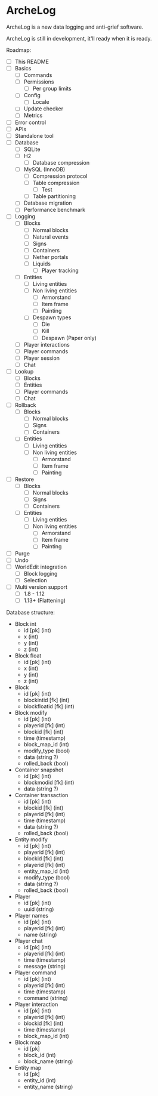 # ArcheLog
ArcheLog is a new data logging and anti-grief software.

ArcheLog is still in development, it'll ready when it is ready.

Roadmap:
- [ ] This README
- [ ] Basics
   - [ ] Commands
  - [ ] Permissions
    - [ ] Per group limits
  - [ ] Config
    - [ ] Locale
  - [ ] Update checker
  - [ ] Metrics
- [ ] Error control
- [ ] APIs
- [ ] Standalone tool
- [ ] Database
  - [ ] SQLite
  - [ ] H2
    - [ ] Database compression
  - [ ] MySQL (InnoDB)
    - [ ] Compression protocol
    - [ ] Table compression
      - [ ] Test
    - [ ] Table partitioning
  - [ ] Database migration
  - [ ] Performance benchmark
- [ ] Logging
  - [ ] Blocks
    - [ ] Normal blocks
    - [ ] Natural events
    - [ ] Signs
    - [ ] Containers
    - [ ] Nether portals
    - [ ] Liquids
      - [ ] Player tracking
  - [ ] Entities
    - [ ] Living entities
    - [ ] Non living entities
      - [ ] Armorstand
      - [ ] Item frame
      - [ ] Painting
    - [ ] Despawn types
      - [ ] Die
      - [ ] Kill
      - [ ] Despawn (Paper only)
  - [ ] Player interactions
  - [ ] Player commands
  - [ ] Player session
  - [ ] Chat
- [ ] Lookup
  - [ ] Blocks
  - [ ] Entities
  - [ ] Player commands
  - [ ] Chat
- [ ] Rollback
  - [ ] Blocks
    - [ ] Normal blocks
    - [ ] Signs
    - [ ] Containers
  - [ ] Entities
    - [ ] Living entities
    - [ ] Non living entities
      - [ ] Armorstand
      - [ ] Item frame
      - [ ] Painting
- [ ] Restore
  - [ ] Blocks
    - [ ] Normal blocks
    - [ ] Signs
    - [ ] Containers
  - [ ] Entities
    - [ ] Living entities
    - [ ] Non living entities
      - [ ] Armorstand
      - [ ] Item frame
      - [ ] Painting
- [ ] Purge
- [ ] Undo
- [ ] WorldEdit integration
  - [ ] Block logging
  - [ ] Selection
- [ ] Multi version support
  - [ ] 1.8 - 1.12
  - [ ] 1.13+ (Flattening)
  
Database structure:
- Block int
  - id [pk] (int)
  - x (int)
  - y (int)
  - z (int)
- Block float
  - id [pk] (int)
  - x (int)
  - y (int)
  - z (int)
- Block
  - id [pk] (int)
  - blockintid [fk] (int)
  - blockfloatid [fk] (int)
- Block modify
  - id [pk] (int)
  - playerid [fk] (int)
  - blockid [fk] (int)
  - time (timestamp)
  - block_map_id (int)
  - modify_type (bool)
  - data (string ?)
  - rolled_back (bool)
- Container snapshot
  - id [pk] (int)
  - blockmodid [fk] (int)
  - data (string ?)
- Container transaction
  - id [pk] (int)
  - blockid [fk] (int)
  - playerid [fk] (int)
  - time (timestamp)
  - data (string ?)
  - rolled_back (bool)
- Entity modify
  - id [pk] (int)
  - playerid [fk] (int)
  - blockid [fk] (int)
  - playerid [fk] (int)
  - entity_map_id (int) 
  - modify_type (bool)
  - data (string ?)
  - rolled_back (bool)
- Player
  - id [pk] (int)
  - uuid (string)
- Player names
  - id [pk] (int)
  - playerid [fk] (int)
  - name (string)
- Player chat
  - id [pk] (int)
  - playerid [fk] (int)
  - time (timestamp)
  - message (string)
- Player command
  - id [pk] (int)
  - playerid [fk] (int)
  - time (timestamp)
  - command (string)
- Player interaction
  - id [pk] (int)
  - playerid [fk] (int)
  - blockid [fk] (int)
  - time (timestamp)
  - block_map_id (int)
- Block map
  - id [pk] 
  - block_id (int) 
  - block_name (string)
- Entity map
  - id [pk] 
  - entity_id (int) 
  - entity_name (string) 
